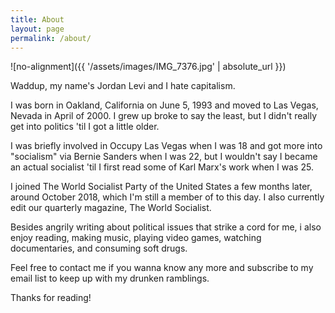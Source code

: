 ```yaml
---
title: About
layout: page
permalink: /about/
---
```


![no-alignment]({{ '/assets/images/IMG_7376.jpg' | absolute_url }})

Waddup, my name's Jordan Levi and I hate capitalism.

I was born in Oakland, California on June 5, 1993 and moved to Las Vegas, Nevada in April of 2000. I grew up broke to say the least, but I didn't really get into politics 'til I got a little older.

I was briefly involved in Occupy Las Vegas when I was 18 and got more into "socialism" via Bernie Sanders when I was 22, but I wouldn't say I became an actual socialist 'til I first read some of Karl Marx's work when I was 25.

I joined The World Socialist Party of the United States a few months later, around October 2018, which I'm still a member of to this day. I also currently edit our quarterly magazine, The World Socialist.

Besides angrily writing about political issues that strike a cord for me, i also enjoy reading, making music, playing video games, watching documentaries, and consuming soft drugs.

Feel free to contact me if you wanna know any more and subscribe to my email list to keep up with my drunken ramblings.

Thanks for reading!
